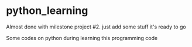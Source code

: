 # python_learning
Almost done with milestone project #2. just add some stuff it's ready to go

Some codes on python during learning this programming code
